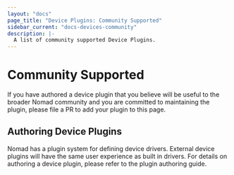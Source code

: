 ```yaml
---
layout: "docs"
page_title: "Device Plugins: Community Supported"
sidebar_current: "docs-devices-community"
description: |-
  A list of community supported Device Plugins.
---
```


# Community Supported

If you have authored a device plugin that you believe will be useful to the
broader Nomad community and you are committed to maintaining the plugin, please
file a PR to add your plugin to this page.

## Authoring Device Plugins

Nomad has a plugin system for defining device drivers. External device plugins
will have the same user experience as built in drivers. For details on authoring
a device plugin, please refer to the plugin authoring guide.
